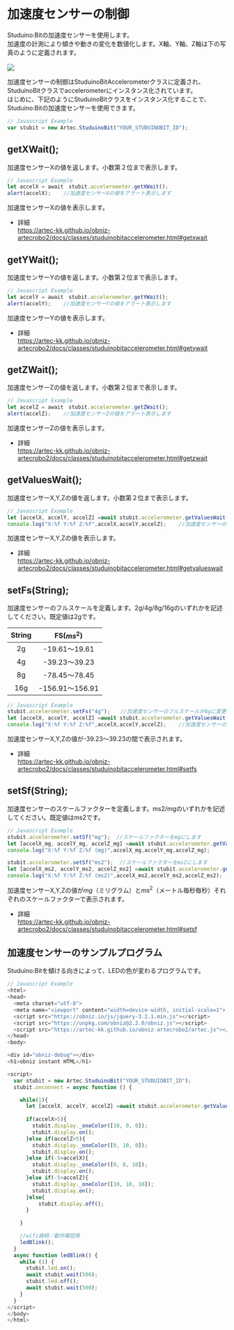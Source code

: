 # 加速度センサーの制御
Studuino:Bitの加速度センサーを使用します。</br>
加速度の計測により傾きや動きの変化を数値化します。X軸、Y軸、Z軸は下の写真のように定義されます。</br></br>
![](https://i.imgur.com/cNlPIDt.jpg)



加速度センサーの制御はStuduinoBitAccelerometerクラスに定義され、StuduinoBitクラスでaccelerometerにインスタンス化されています。</br>
はじめに、下記のようにStuduinoBitクラスをインスタンス化することで、Studuino:Bitの加速度センサーを使用できます。
```Javascript
// Javascript Example
var stubit = new Artec.StuduinoBit("YOUR_STUDUINOBIT_ID");
```

## getXWait();

加速度センサーXの値を返します。小数第２位まで表示します。

```Javascript
// Javascript Example
let accelX = await　stubit.accelerometer.getXWait();
alert(accelX);    //加速度センサーXの値をアラート表示します
```
加速度センサーXの値を表示します。
* 詳細<br/>
https://artec-kk.github.io/obniz-artecrobo2/docs/classes/studuinobitaccelerometer.html#getxwait

## getYWait();
加速度センサーYの値を返します。小数第２位まで表示します。

```Javascript
// Javascript Example
let accelY = await　stubit.accelerometer.getYWait();
alert(accelY);    //加速度センサーYの値をアラート表示します
```
加速度センサーYの値を表示します。
* 詳細<br/>
https://artec-kk.github.io/obniz-artecrobo2/docs/classes/studuinobitaccelerometer.html#getywait

## getZWait();
加速度センサーZの値を返します。小数第２位まで表示します。
```Javascript
// Javascript Example
let accelZ = await　stubit.accelerometer.getZWait();
alert(accelZ);    //加速度センサーZの値をアラート表示します
```
加速度センサーZの値を表示します。
* 詳細<br/>
https://artec-kk.github.io/obniz-artecrobo2/docs/classes/studuinobitaccelerometer.html#getzwait


## getValuesWait();

加速度センサーX,Y,Zの値を返します。小数第２位まで表示します。

```Javascript
// Javascript Example
let [accelX, accelY, accelZ] =await stubit.accelerometer.getValuesWait();
console.log("X:%f Y:%f Z:%f",accelX,accelY,accelZ);    //加速度センサーの値をContentに表示します
```
加速度センサーX,Y,Zの値を表示します。
* 詳細<br/>
https://artec-kk.github.io/obniz-artecrobo2/docs/classes/studuinobitaccelerometer.html#getvalueswait

## setFs(String);
加速度センサーのフルスケールを定義します。2g/4g/8g/16gのいずれかを記述してください。既定値は2gです。<br/>


| String |      FS($ms^2$)     |
|:------:|:-------------:|
|   2g   | -19.61～19.61 |
|   4g   | -39.23～39.23 |
|   8g   | -78.45～78.45 |
|   16g   | -156.91～156.91 |
```Javascript
// Javascript Example
stubit.accelerometer.setFs("4g");　　//加速度センサーのフルスケールが4gに変更されます
let [accelX, accelY, accelZ] =await stubit.accelerometer.getValuesWait();
console.log("X:%f Y:%f Z:%f",accelX,accelY,accelZ);    //加速度センサーの値をContentに表示します
```
加速度センサーX,Y,Zの値が-39.23～39.23の間で表示されます。
* 詳細<br/>
https://artec-kk.github.io/obniz-artecrobo2/docs/classes/studuinobitaccelerometer.html#setfs


## setSf(String);
加速度センサーのスケールファクターを定義します。ms2/mgのいずれかを記述してください。既定値はms2です。<br/>
```Javascript
// Javascript Example
stubit.accelerometer.setSf("mg");  //スケールファクターをmgにします
let [accelX_mg, accelY_mg, accelZ_mg] =await stubit.accelerometer.getValuesWait();  //加速度センサーX,Y,Zの値を取得します
console.log("X:%f Y:%f Z:%f (mg)",accelX_mg,accelY_mg,accelZ_mg);

stubit.accelerometer.setSf("ms2");  //スケールファクターをms2にします
let [accelX_ms2, accelY_ms2, accelZ_ms2] =await stubit.accelerometer.getValuesWait();  //加速度センサーX,Y,Zの値を取得します
console.log("X:%f Y:%f Z:%f (ms2)",accelX_ms2,accelY_ms2,accelZ_ms2);
```
加速度センサーX,Y,Zの値が$mg$（ミリグラム）と$ms^2$（メートル毎秒毎秒）それぞれのスケールファクターで表示されます。
* 詳細<br/>
https://artec-kk.github.io/obniz-artecrobo2/docs/classes/studuinobitaccelerometer.html#setsf

## 加速度センサーのサンプルプログラム
Studuino:Bitを傾ける向きによって、LEDの色が変わるプログラムです。
```Javascript
// Javascript Example
<html>
<head>
  <meta charset="utf-8">
  <meta name="viewport" content="width=device-width, initial-scale=1">
  <script src="https://obniz.io/js/jquery-3.2.1.min.js"></script>
  <script src="https://unpkg.com/obniz@2.2.0/obniz.js"></script>
  <script src="https://artec-kk.github.io/obniz-artecrobo2/artec.js"></script>
</head>
<body>

<div id="obniz-debug"></div>
<h1>obniz instant HTML</h1>

<script>
  var stubit = new Artec.StuduinoBit("YOUR_STUDUIOBIT_ID");
  stubit.onconnect = async function () {

    while(1){
      let [accelX, accelY, accelZ] =await stubit.accelerometer.getValuesWait();  //加速度センサーX,Y,Zの値を取得します
      
      if(accelX>5){
        stubit.display._oneColor([10, 0, 0]);  
        stubit.display.on();
      }else if(accelZ>5){
        stubit.display._oneColor([0, 10, 0]);  
        stubit.display.on();
      }else if(-5>accelX){
        stubit.display._oneColor([0, 0, 10]);  
        stubit.display.on();
      }else if(-5>accelZ){
        stubit.display._oneColor([10, 10, 10]);  
        stubit.display.on();
      }else{
          stubit.display.off();
      }
      
    }

    //wifi接続／動作確認用
    ledBlink();
  }
  async function ledBlink() {
    while (1) {
      stubit.led.on();
      await stubit.wait(500);
      stubit.led.off();
      await stubit.wait(500);
    }
  }
</script>
</body>
</html>
```